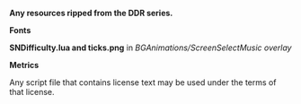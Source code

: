 **Any resources ripped from the DDR series.**

**Fonts**

**SNDifficulty.lua and ticks.png** in *BGAnimations/ScreenSelectMusic overlay*

**Metrics**

Any script file that contains license text may be used under the terms of that license.